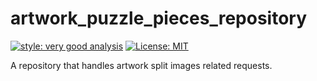 # artwork_puzzle_pieces_repository

[![style: very good analysis][very_good_analysis_badge]][very_good_analysis_link]
[![License: MIT][license_badge]][license_link]

A repository that handles artwork split images related requests.

[license_badge]: https://img.shields.io/badge/license-MIT-blue.svg
[license_link]: https://opensource.org/licenses/MIT
[very_good_analysis_badge]: https://img.shields.io/badge/style-very_good_analysis-B22C89.svg
[very_good_analysis_link]: https://pub.dev/packages/very_good_analysis